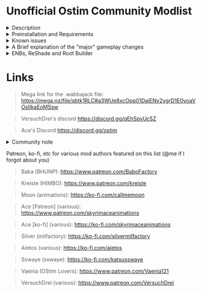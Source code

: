 # Unofficial Ostim Community Modlist

<details>
 <summary>Description</summary>

 ### Description
 
 
* What this isnt

This is not pornrim with barely clothed women, public masturebation, and sexually aggressive wolves, nor it is a hyperrealistic soulslike with a grueling survival mode and a map size that rivals Daggerfall. It's also not an Elysium Remastered clone (no disrespect to the original author) with the small addition of OStim.

* What this is

 It's an aesthetically pleasing and immersive overhaul for nearly every aspect of the game that stays true to The Elder Scrolls style, while adding plenty of spicy roleplay opportunities :^)

The gameplay mods are just simple enhancers to the vanilla Skyrim experience. A lot of subjective quest mods were avoided because they could cause unnecessary bloat.

</details>

<details>
 <summary>Preinstallation and Requirements</summary>
 
 It is recommended that you start with a clean, unmodified, and up to date installation of Skyrim through the Steam store (no GOG, sorry). A modified version may fail to install properly, if at all.
 If you downgraded, validate your files by going to your library, right clicking "The Elder Scrolls V: Skyrim Special Edition", select properties, local files, and then click verify integrity of game files. Alternatively, you can completely uninstall the game and all related files and then reinstall it. After thats done, you can proceed with the installation.
 
 The only hard requirements to run this modlist are a CPU with AVX2 support and ~260 gigs of storage available.
 
> Recommended specs for 1080p:
> 
> CPU: Ryzen 5 5600/intel i5 11600k
>  
> GPU: RTX 3060 8gb/RX 6600 8gb
>  
> RAM: 16gb ddr4 @2666 mhz
> 
> ~~Basically just generic gaming pc built after 2020~~
> 
> Obviously if your hardware is better, there shouldn't be any issues.
 
 I tried to keep the textures around 1-2k, but female skin textures, and a few misc items are 4k. These can be downscaled using Cathedral Asset Optimizer if you need that extra bit of performance. 
 
 Need even more? Disable QW's Grass Patch and all but one of the three included grass mods + the associated ENB Complex Grass mod ***WARNING*** This will make grass LODs not match.  
 
 ![image](https://user-images.githubusercontent.com/122011472/224244569-f1a67d98-4e4e-4b3b-9866-47c9e1a47936.png)

 </details>

<details>
  <summary>Known issues</summary>
 
 This list only really gets updated once a month. More bugs can appear and be removed.
 
ENBSeries may fail to install through Wabbajack. More often than not, this is because Boris updated the binaries without a version change. DM me @Arnold#1526 and I'll give you the files, just drop them in your Wabbajack download folder.

On the off chance that the game doesnt automatically downgrade, you can use the patcher below.

https://www.nexusmods.com/skyrimspecialedition/mods/57618

 If you find any gamebreaking/major bugs (frequent crashing, infinite loading screens, extreme stuttering, etc), please dm me on Discord @Arnold#1526
 
 </details>
 
<details>
  <summary>A Brief explanation of the "major" gameplay changes</summary>
 
 
 **Melee**
 
Melee combat is handled by ADXP + OCPA NG, as well as Valvalis Combat - Visceral Tactics. This is a patch that allows the mods Precision, Valhalla Combat, and Valravyn to work together in a cohesive way. Any of these mods can be uninstalled at any time, provided you know what you're doing. Dodge - MCO is also provided. You can adjust the keybinds for your power attacks and dodge in the MCM.

Chemmings Nordic animations for ADXP/MCO were chosen because I just felt like it would fit the vanilla style the best. You are free to swap it out with anything you'd like, you don't need to run Nemesis or anything.
 
 **Magic**
 
Magic has had dozens of new spells added to the game including Hemomancy, Mysticicsm, Abyss, Lunaris, and Natura. I also included Spellsiphon, an incredibly unique set of spells that any mage would love to add to their arsenal (you'll find the book eventually)

 **Races**
 
Racial abilities are covered by Evolution - Skyrim Races Rejuvenated. It makes several small changes to make races feel more unique, and not just reskins with a minor power that youll rarely use.

 **Perks**
 
Perks are handled by Vokrii. This is an extremely lightweight and minimalistic approach to perk overhauls. You can enjoy the small quality of life improvements it makes without being overwhelmed by an absurd number of changes.

 **Vampires and Werewolves** 
 
Lycanthropy and Vampirism are handled by Growl and Sacrilege. These two mods, like Vokrii, make small adjustments to the balance of these "diseases" that allows for more diverse and fun playstyles.

 **Stealth**
 
Stealth had a few changes to make the vanilla thief more interesting. Book of Shadows adds several new systems such as fully animated masks, takedowns, and smoke bombs. Take a Peak is also included, and allows you to simply look through keyholes, who knows what youll see inside?. Most of these new systems can be completely ignored, or fully embraced. The choice is yours.
 
 </details>
 
<details>
  <summary>ENBs, ReShade and Root Builder</summary>

 Managing ENB presets is easier than ever thanks to Root Builder! Install them through MO2 like any other mod, and let Root Builder take care of it. If it doesn't work the first time, reinstall and select [Manual]
 
 Right click <data>, create directory, and name it "root". Then just drag and drop enbseries.ini, enblocal.ini, and the enbseries folder into the directory you just made. If done properly, it should look like this
 
 ![image](https://user-images.githubusercontent.com/122011472/224231824-0c7f8f4b-c85d-42b3-bd82-0dbfc001d258.png)
 
 Now you can disable or enable it whenever you want just like any other mod :)

Most of the included textures are Complex Parallax compatible. If an ENB preset you installed doesnt have complex parallax enabled by default, open up the enbseries.ini, and change the following settings to look like this

 1. EnableTerrainParallax=false
 2. EnableComplexGrass=true
 3. EnableComplexGrassCollisions=true
 4. EnableTerrainBlending=true
 5. EnableComplexParallax=true
 6. EnableComplexParallaxShadows=true
 7. EnableComplexTerrainParallax=true
 8. EnableComplexTerrainParallaxShadows=true

 
 If any of these lines are missing from the enbseries.ini, you can simply copy and paste the missing lines into the file. It will work just fine.
 
 The list comes pre-installed with Rudy for NAT 3. Other ENB presets I highly recommend are NAT 3.1, Berserkyr, and Cabbage.

If you want to change the weather to anything other than NAT, Azurite, Vivid Weathers, or Aequinoctium, you should disable ***FWMF for Fantasy Paper Maps Weather and Lighting Fix.esp***

![image](https://user-images.githubusercontent.com/122011472/224233588-68c316a5-8cc2-4849-aa24-9caad041069c.png)
 
Since I dont personally use ReShade, I unfortunately cannot write a very good guide on it. Thankfully, the legendary Sswaye himslef has written an excellent guide. Checck out his collection! https://www.nexusmods.com/skyrimspecialedition/mods/67966
 
 </details>

# Links

>Mega link for the .wabbajack file: https://mega.nz/file/sbtk1RLC#a3WUe8xcOpp01DaiENv2ygrD1E0voaVOsIIkaEoMSsw

>VersuchDrei's discord https://discord.gg/qEhSpvUc5Z
 
>Ace's Discord https://discord.gg/ostim
 
 <details>
  <summary>Community note</summary>

  Since there can't technically be an "official" OStim discord (to my knowledge), both of the servers listed are "official". Feel free to join both.
  
 </details>
 
Patreon, ko-fi, etc for various mod authors featured on this list (@me if I forgot about you)
 
>Baka (BHUNP): https://www.patreon.com/BaboFactory
 
>Kreiste (HIMBO): https://www.patreon.com/kreiste

>Moon (animations): https://ko-fi.com/callmemoon
 
>Ace [Patreon] (various): https://www.patreon.com/skyrimaceanimations

>Ace [ko-fi] (various): https://ko-fi.com/skyrimaceanimations

>Silver (milfactory): https://ko-fi.com/silvermilfactory

>Aietos (various): https://ko-fi.com/aietos

>Sswaye (sswaye): https://ko-fi.com/katsusswaye

>Vaenia (OStim Lovers): https://www.patreon.com/Vaenia121
 
>VersuchDrei (various): https://www.patreon.com/VersuchDrei
